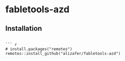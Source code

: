 
<!-- README.md is generated from README.Rmd. Please edit that file -->

# fabletools-azd



## Installation
```

``` r
# install.packages("remotes")
remotes::install_github("alizafer/fabletools-azd")
```
